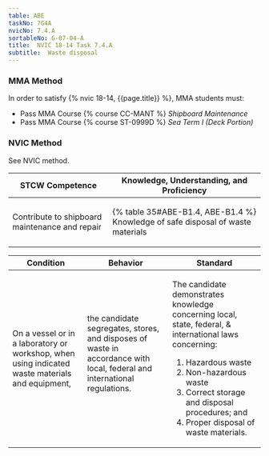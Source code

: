 ```yaml
---
table: ABE
taskNo: 7G4A
nvicNo: 7.4.A 
sortableNo: G-07-04-A
title:  NVIC 18-14 Task 7.4.A
subtitle:  Waste disposal
---
```



### MMA Method

In order to satisfy  {% nvic 18-14, {{page.title}}  %}, MMA students must:

* Pass MMA Course {% course CC-MANT %}  *Shipboard Maintenance*
* Pass MMA Course {% course ST-0999D %}  *Sea Term I (Deck Portion)*


### NVIC Method

<a onclick="togglevisibility('nvic_methods')" >See NVIC method.</a>

<div id='nvic_methods' class='hide'>

<table>
<thead>
<tr>
<th class='forty'> STCW Competence </th>
<th class='sixty'> Knowledge, Understanding, and Proficiency </th>
</tr>
</thead>




<tbody>
<tr><td markdown='1'>

Contribute to shipboard maintenance and repair

</td><td markdown='1'>

{% table 35#ABE-B1.4, ABE-B1.4 %} Knowledge of safe disposal of waste materials

</td></tr>


</tbody>
</table>


<table>
<thead>
<tr><th class='twenty'>  Condition </th><th class='twenty'> Behavior </th><th  class='sixty'>Standard </th></tr>
</thead>
<tbody >



<tr><td markdown='1'>

On a vessel or in a laboratory or workshop, when using indicated waste materials and equipment,

</td><td markdown='1'>

the candidate segregates, stores, and disposes of waste in accordance with local, federal and international regulations.

<br>

<div class="tooltip" markdown='1'>



</div>


</td><td markdown='1'>

The candidate demonstrates knowledge concerning local, state, federal, & international laws concerning:

1. Hazardous waste
2. Non-hazardous waste
3. Correct storage and disposal procedures; and 
4. Proper disposal of waste materials. 

</td></tr>
</tbody>
</table>
</div>

